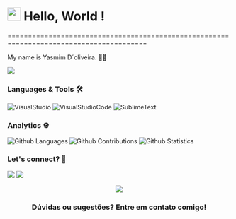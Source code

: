 <h1><img src="https://slackmojis.com/emojis/60881-meow_attention/download" width="30"/> Hello, World ! </h1>
========================================================================================

My name is Yasmim D´oliveira. 👩‍💻

![](http://estruyf-github.azurewebsites.net/api/VisitorHit?user=thaispll&repo=thaispll&countColorcountColor)

### Languages & Tools 🛠  

![VisualStudio](https://img.shields.io/badge/-VisualStudio-05122A?style=flat&color=gray)&nbsp;![VisualStudioCode](https://img.shields.io/badge/-VisualStudioCode-05122A?style=flat&color=gray)&nbsp;![SublimeText](https://img.shields.io/badge/-SublimeText-05122A?style=flat&color=gray)&nbsp;  


### Analytics ⚙️

![Github Languages](https://github-readme-stats.vercel.app/api/top-langs/?username=yasmim-doliveira&layout=compact&count_private=true)
![Github Contributions](https://github-readme-streak-stats.herokuapp.com/?user=yasmim-doliveira&hide_border=true)
![Github Statistics](https://github-readme-stats.vercel.app/api/?username=yasmim-doliveira&count_private=true&show_icons=true)


### Let's connect? 🤝 
 

<a href="www.linkedin.com/in/yasmim-silva-d´oliveira-a06735373"/></a>
<a href="https://www.instagram.com/yasmimsilxyz2_/"><img src="https://img.shields.io/badge/Instagram-E4405F?style=for-the-badge&logo=instagram&logoColor=white"/></a>
<a href="mailto:doliveirayasmim03@gmail.com"><img src="https://img.shields.io/badge/Gmail-D14836?style=for-the-badge&logo=gmail&logoColor=white"/></a>

<p align="center"><img src="https://emojis.slackmojis.com/emojis/images/1450319445/46/question.gif?1450319445"/></p>  <h3 align="center">Dúvidas ou sugestões? Entre em contato comigo! </h3></p>
